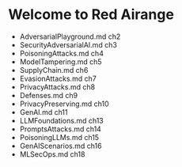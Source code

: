 # Welcome to Red Airange

* AdversarialPlayground.md ch2
* SecurityAdversarialAI.md ch3
* PoisoningAttacks.md ch4
* ModelTampering.md ch5
* SupplyChain.md ch6
* EvasionAttacks.md ch7
* PrivacyAttacks.md ch8
* Defenses.md ch9
* PrivacyPreserving.md ch10
* GenAI.md ch11
* LLMFoundations.md ch13
* PromptsAttacks.md ch14
* PoisoningLLMs.md ch15
* GenAIScenarios.md ch16
* MLSecOps.md ch18



